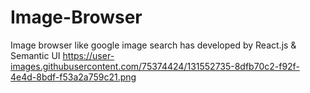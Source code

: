# Image-Browser
Image browser like google image search has developed by React.js & Semantic UI
https://user-images.githubusercontent.com/75374424/131552735-8dfb70c2-f92f-4e4d-8bdf-f53a2a759c21.png



